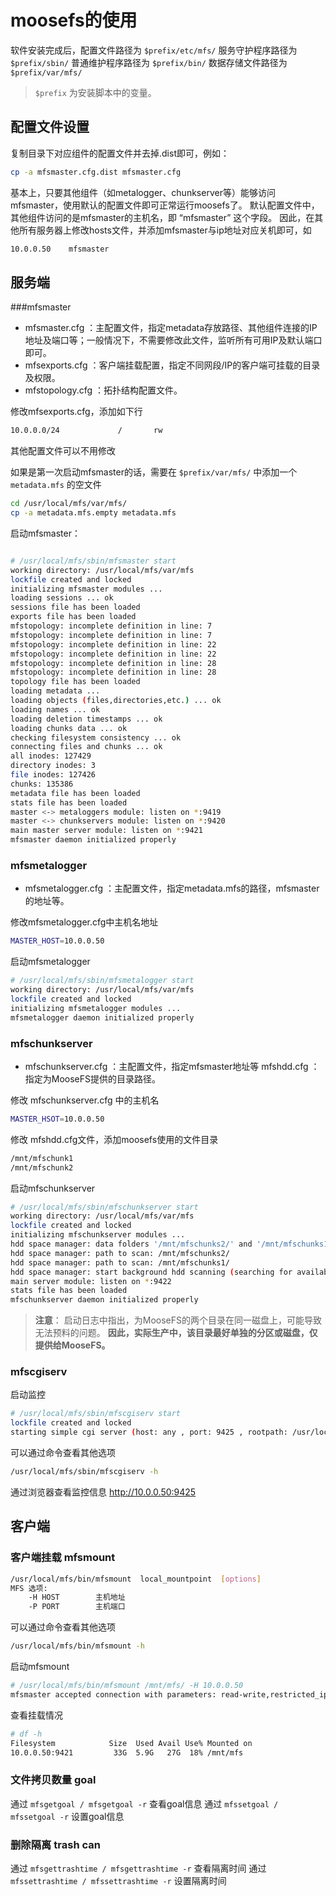 # moosefs的使用

软件安装完成后，配置文件路径为 ` $prefix/etc/mfs/ `
服务守护程序路径为 ` $prefix/sbin/ `
普通维护程序路径为 ` $prefix/bin/ `
数据存储文件路径为 ` $prefix/var/mfs/ `

> ` $prefix ` 为安装脚本中的变量。

## 配置文件设置

复制目录下对应组件的配置文件并去掉.dist即可，例如：

```bash
cp -a mfsmaster.cfg.dist mfsmaster.cfg
```

基本上，只要其他组件（如metalogger、chunkserver等）能够访问mfsmaster，使用默认的配置文件即可正常运行moosefs了。
默认配置文件中，其他组件访问的是mfsmaster的主机名，即 “mfsmaster” 这个字段。
因此，在其他所有服务器上修改hosts文件，并添加mfsmaster与ip地址对应关机即可，如

```bash
10.0.0.50    mfsmaster
```

## 服务端

###mfsmaster

+ mfsmaster.cfg ：主配置文件，指定metadata存放路径、其他组件连接的IP地址及端口等；一般情况下，不需要修改此文件，监听所有可用IP及默认端口即可。
+ mfsexports.cfg ：客户端挂载配置，指定不同网段/IP的客户端可挂载的目录及权限。
+ mfstopology.cfg ：拓扑结构配置文件。

修改mfsexports.cfg，添加如下行

```bash
10.0.0.0/24             /       rw
```

其他配置文件可以不用修改

如果是第一次启动mfsmaster的话，需要在 ` $prefix/var/mfs/ ` 中添加一个 ` metadata.mfs ` 的空文件

```bash
cd /usr/local/mfs/var/mfs/
cp -a metadata.mfs.empty metadata.mfs
```

启动mfsmaster：

```bash

# /usr/local/mfs/sbin/mfsmaster start
working directory: /usr/local/mfs/var/mfs
lockfile created and locked
initializing mfsmaster modules ...
loading sessions ... ok
sessions file has been loaded
exports file has been loaded
mfstopology: incomplete definition in line: 7
mfstopology: incomplete definition in line: 7
mfstopology: incomplete definition in line: 22
mfstopology: incomplete definition in line: 22
mfstopology: incomplete definition in line: 28
mfstopology: incomplete definition in line: 28
topology file has been loaded
loading metadata ...
loading objects (files,directories,etc.) ... ok
loading names ... ok
loading deletion timestamps ... ok
loading chunks data ... ok
checking filesystem consistency ... ok
connecting files and chunks ... ok
all inodes: 127429
directory inodes: 3
file inodes: 127426
chunks: 135386
metadata file has been loaded
stats file has been loaded
master <-> metaloggers module: listen on *:9419
master <-> chunkservers module: listen on *:9420
main master server module: listen on *:9421
mfsmaster daemon initialized properly

```

### mfsmetalogger
+ mfsmetalogger.cfg ：主配置文件，指定metadata.mfs的路径，mfsmaster的地址等。

修改mfsmetalogger.cfg中主机名地址

```bash
MASTER_HOST=10.0.0.50
```

启动mfsmetalogger

```bash
# /usr/local/mfs/sbin/mfsmetalogger start
working directory: /usr/local/mfs/var/mfs
lockfile created and locked
initializing mfsmetalogger modules ...
mfsmetalogger daemon initialized properly
```

### mfschunkserver

+ mfschunkserver.cfg ：主配置文件，指定mfsmaster地址等
mfshdd.cfg ：指定为MooseFS提供的目录路径。

修改 mfschunkserver.cfg 中的主机名

```bash
MASTER_HSOT=10.0.0.50
```

修改 mfshdd.cfg文件，添加moosefs使用的文件目录

```bash
/mnt/mfschunk1
/mnt/mfschunk2
```

启动mfschunkserver

```bash
# /usr/local/mfs/sbin/mfschunkserver start
working directory: /usr/local/mfs/var/mfs
lockfile created and locked
initializing mfschunkserver modules ...
hdd space manager: data folders '/mnt/mfschunks2/' and '/mnt/mfschunks1/' are on the same physical device (could lead to unexpected behaviours)
hdd space manager: path to scan: /mnt/mfschunks2/
hdd space manager: path to scan: /mnt/mfschunks1/
hdd space manager: start background hdd scanning (searching for available chunks)
main server module: listen on *:9422
stats file has been loaded
mfschunkserver daemon initialized properly
```

> **注意**： 启动日志中指出，为MooseFS的两个目录在同一磁盘上，可能导致无法预料的问题。
> **因此，实际生产中，该目录最好单独的分区或磁盘，仅提供给MooseFS。**

### mfscgiserv

启动监控

```bash
# /usr/local/mfs/sbin/mfscgiserv start
lockfile created and locked
starting simple cgi server (host: any , port: 9425 , rootpath: /usr/local/mfs/share/mfscgi)
```

可以通过命令查看其他选项

```bash
/usr/local/mfs/sbin/mfscgiserv -h
```

通过浏览器查看监控信息
http://10.0.0.50:9425


## 客户端

### 客户端挂载 mfsmount

```bash
/usr/local/mfs/bin/mfsmount  local_mountpoint  [options]
MFS 选项:
    -H HOST        主机地址
    -P PORT        主机端口
```

可以通过命令查看其他选项

```bash
/usr/local/mfs/bin/mfsmount -h
```

启动mfsmount

```bash
# /usr/local/mfs/bin/mfsmount /mnt/mfs/ -H 10.0.0.50
mfsmaster accepted connection with parameters: read-write,restricted_ip ; root mapped to root:root
```

查看挂载情况

```bash
# df -h
Filesystem            Size  Used Avail Use% Mounted on
10.0.0.50:9421         33G  5.9G   27G  18% /mnt/mfs
```

### 文件拷贝数量 goal

通过 ` mfsgetgoal / mfsgetgoal -r ` 查看goal信息
通过 ` mfssetgoal / mfssetgoal -r ` 设置goal信息

### 删除隔离 trash can

通过 ` mfsgettrashtime / mfsgettrashtime -r ` 查看隔离时间
通过 ` mfssettrashtime / mfssettrashtime -r ` 设置隔离时间


